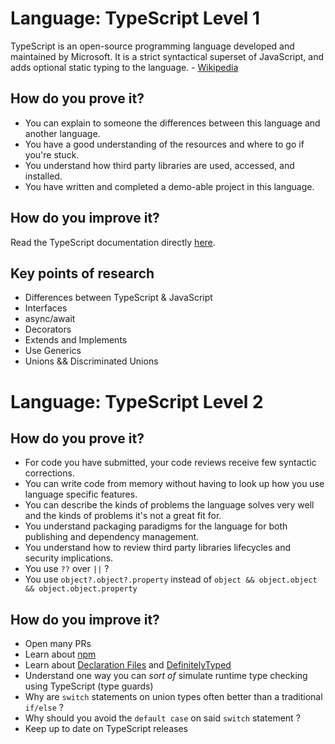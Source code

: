 # Language: TypeScript Level 1
TypeScript is an open-source programming language developed and maintained by Microsoft. It is a strict syntactical superset of JavaScript, and adds optional static typing to the language. - [Wikipedia](https://en.wikipedia.org/wiki/TypeScript)

## How do you prove it?
* You can explain to someone the differences between this language and another language.
* You have a good understanding of the resources and where to go if you're stuck.
* You understand how third party libraries are used, accessed, and installed.
* You have written and completed a demo-able project in this language.

## How do you improve it?
Read the TypeScript documentation directly [here](https://www.typescriptlang.org/docs/home.html).

## Key points of research
* Differences between TypeScript & JavaScript
* Interfaces
* async/await
* Decorators
* Extends and Implements
* Use Generics
* Unions && Discriminated Unions

# Language: TypeScript Level 2

## How do you prove it?
* For code you have submitted, your code reviews receive few syntactic corrections.
* You can write code from memory without having to look up how you use language specific features.
* You can describe the kinds of problems the language solves very well and the kinds of problems it's not a great fit for.
* You understand packaging paradigms for the language for both publishing and dependency management.
* You understand how to review third party libraries lifecycles and security implications.
* You use `??` over `||` ?
* You use `object?.object?.property` instead of `object && object.object && object.object.property`

## How do you improve it?
* Open many PRs
* Learn about [npm](https://www.npmjs.com/)
* Learn about [Declaration Files](https://www.typescriptlang.org/docs/handbook/declaration-files/introduction.html) and [DefinitelyTyped](http://definitelytyped.org/)
* Understand one way you can *sort of* simulate runtime type checking using TypeScript (type guards)
* Why are `switch` statements on union types often better than a traditional `if/else` ?
* Why should you avoid the `default case` on said `switch` statement ?
* Keep up to date on TypeScript releases
